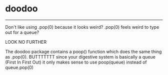 # doodoo
________
Don't like using .pop(0) because it looks weird? .pop(0) feels weird to
type out for a queue?

LOOK NO FURTHER

The doodoo package contains a poop() function which does the same thing as
.pop(0). BUTTTTTTT since your digestive system is basically a queue (First
In First Out) it only makes sense to use poop(queue) instead of queue.pop(0)